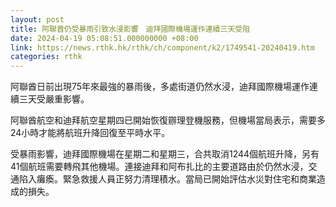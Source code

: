 ```yaml
---
layout: post
title: 阿聯酋仍受暴雨引致水浸影響　迪拜國際機場運作連續三天受阻
date: 2024-04-19 05:08:51.000000000 +08:00
link: https://news.rthk.hk/rthk/ch/component/k2/1749541-20240419.htm
categories: rthk
---
```


阿聯酋日前出現75年來最強的暴雨後，多處街道仍然水浸，迪拜國際機場運作連續三天受嚴重影響。

阿聯酋航空和迪拜航空星期四已開始恢復辧理登機服務，但機場當局表示，需要多24小時才能將航班升降回復至平時水平。

受暴雨影響，迪拜國際機場在星期二和星期三，合共取消1244個航班升降，另有41個航班需要轉飛其他機場。連接迪拜和阿布扎比的主要道路由於仍然水浸，交通陷入癱瘓。緊急救援人員正努力清理積水。當局已開始評估水災對住宅和商業造成的損失。

